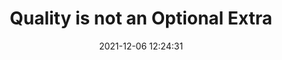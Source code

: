 ---
title: Quality is not an Optional Extra
layout: post
date: "2021-12-06 12:24:31"
categories: leadership
author_name: Blake Helms
author_avatar: blake-avatar
author_url: "/author/blake"
show_avatar: false
read_time: 4
feature_image: post-assets/posts/2021-12-6-quality-is-not-an-optional-extra/watch-parts
---